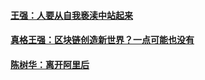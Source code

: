 
#### [王强：人要从自我亵渎中站起来](https://www.pintu360.com/a48081.html)
#### [真格王强：区块链创造新世界？一点可能也没有](https://www.chinaventure.com.cn/cmsmodel/news/detail/324239.shtml)
#### [陈树华：离开阿里后](http://news.newseed.cn/p/1344710)

